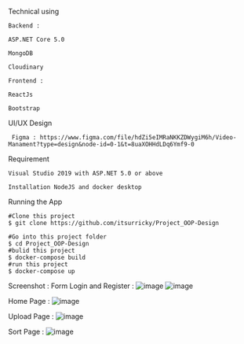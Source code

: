 Technical using 

    Backend : 

    ASP.NET Core 5.0

    MongoDB

    Cloudinary

    Frontend : 

    ReactJs
    
    Bootstrap
    
UI/UX Design
     
     Figma : https://www.figma.com/file/hdZi5eIMRaNKKZDWygiM6h/Video-Manament?type=design&node-id=0-1&t=8uaXOHHdLDq6Ymf9-0

Requirement


    Visual Studio 2019 with ASP.NET 5.0 or above

    Installation NodeJS and docker desktop

Running the App


    #Clone this project
    $ git clone https://github.com/itsurricky/Project_OOP-Design

    #Go into this project folder 
    $ cd Project_OOP-Design
    #bulid this project
    $ docker-compose build
    #run this project 
    $ docker-compose up
    
    
Screenshot : 
    Form Login and Register : 
    ![image](https://github.com/itsurricky/Project_OOP-Design/assets/86105755/dce2bc39-2263-4baf-834e-0af28ac2f2fa)
    ![image](https://github.com/itsurricky/Project_OOP-Design/assets/86105755/ffa302c3-bbef-4590-b7f9-d05f9e122ba7)

   Home Page :
                        ![image](https://github.com/itsurricky/Project_OOP-Design/assets/86105755/2fd23f41-afc3-4141-81f0-18d2225307f4)
   
   Upload Page :
                        ![image](https://github.com/itsurricky/Project_OOP-Design/assets/86105755/cbdab29d-5f66-40c7-bfe5-7aaa80cfea06)
   
   Sort Page :
                        ![image](https://github.com/itsurricky/Project_OOP-Design/assets/86105755/80bd601d-02d7-4523-8c3f-f13825552b8b)

    
    


